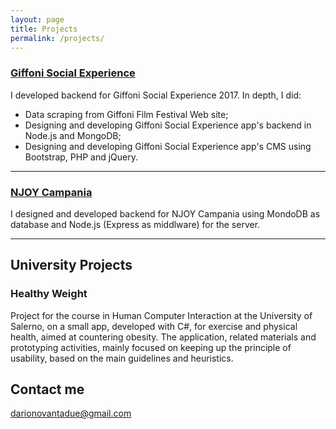 ```yaml
---
layout: page
title: Projects
permalink: /projects/
---
```


### [Giffoni Social Experience](https://play.google.com/store/apps/details?id=com.ionicframework.gffapp387189&hl=en) 
I developed backend for Giffoni Social Experience 2017. In depth, I did:
 - Data scraping from Giffoni Film Festival Web site;
 - Designing and developing Giffoni Social Experience app's backend in Node.js and MongoDB;
 - Designing and developing Giffoni Social Experience app's CMS using Bootstrap, PHP and jQuery.

***

### [NJOY Campania](https://play.google.com/store/apps/details?id=it.njoy.campania)
I designed and developed backend for NJOY Campania using MondoDB as database and Node.js (Express as middlware) for the server.

***

## University Projects

### Healthy Weight

  Project for the course in Human Computer Interaction at the University of Salerno, on a small app, developed with C#, for exercise and physical health, aimed at countering obesity. The application, related materials and prototyping activities, mainly focused on keeping up the principle of usability, based on the main guidelines and heuristics.


## Contact me

[darionovantadue@gmail.com](mailto:darionovantadue@gmail.com)
